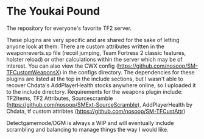 # The Youkai Pound
The repository for everyone's favorite TF2 server.

These plugins are very specific and are shared for the sake of letting anyone look at them. There are custom attributes written in the weaponreverts.sp file (recoil jumping, Team Fortress 2 classic features, holster reload) or other calculations within the server which may be of interest. You can also view the CWX config (https://github.com/nosoop/SM-TFCustomWeaponsX) in the configs directory.
The dependencies for these plugins are listed at the top in the include sections, but I wasn't able to recover Chdata's AddPlayerHealth stocks anywhere online, so I uploaded it to the include directory.
Requirements for the weapons plugin include: TF2Items, TF2 Attributes, Sourcescramble (https://github.com/nosoop/SMExt-SourceScramble), AddPlayerHealth by Chdata, tf custom attribtes (https://github.com/nosoop/SM-TFCustAttr)

Detectgamemode/DGM is always a WIP and will eventually include scrambling and balancing to manage things the way I would like.
